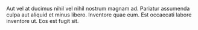 Aut vel at ducimus nihil vel nihil nostrum magnam ad. Pariatur assumenda culpa aut aliquid et minus libero. Inventore quae eum. Est occaecati labore inventore ut. Eos est fugit sit.